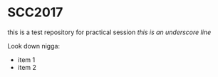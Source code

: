 # SCC2017
this is a test repository for practical session
_this is an underscore line_

Look down nigga:
- item 1 
- item 2
